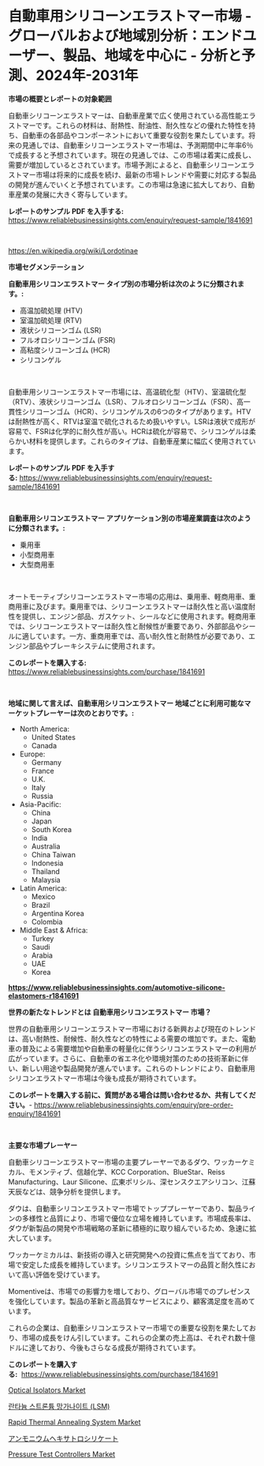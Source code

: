<p><h1>自動車用シリコーンエラストマー市場 - グローバルおよび地域別分析：エンドユーザー、製品、地域を中心に - 分析と予測、2024年-2031年</h1></p><p><strong>市場の概要とレポートの対象範囲</strong></p>
<p><p>自動車シリコーンエラストマーは、自動車産業で広く使用されている高性能エラストマーです。これらの材料は、耐熱性、耐油性、耐久性などの優れた特性を持ち、自動車の各部品やコンポーネントにおいて重要な役割を果たしています。将来の見通しでは、自動車シリコーンエラストマー市場は、予測期間中に年率6％で成長すると予想されています。現在の見通しでは、この市場は着実に成長し、需要が増加しているとされています。市場予測によると、自動車シリコーンエラストマー市場は将来的に成長を続け、最新の市場トレンドや需要に対応する製品の開発が進んでいくと予想されています。この市場は急速に拡大しており、自動車産業の発展に大きく寄与しています。</p></p>
<p><strong>レポートのサンプル PDF を入手する:</strong> <a href="https://www.reliablebusinessinsights.com/enquiry/request-sample/1841691">https://www.reliablebusinessinsights.com/enquiry/request-sample/1841691</a></p>
<p>&nbsp;</p>
<p><a href="https://en.wikipedia.org/wiki/Lordotinae">https://en.wikipedia.org/wiki/Lordotinae</a></p>
<p><strong>市場セグメンテーション</strong></p>
<p><strong>自動車用シリコンエラストマー タイプ別の市場分析は次のように分類されます。:</strong></p>
<p><ul><li>高温加硫処理 (HTV)</li><li>室温加硫処理 (RTV)</li><li>液状シリコーンゴム (LSR)</li><li>フルオロシリコーンゴム (FSR)</li><li>高粘度シリコーンゴム (HCR)</li><li>シリコンゲル</li></ul></p>
<p>&nbsp;</p>
<p><p>自動車用シリコーンエラストマー市場には、高温硫化型（HTV）、室温硫化型（RTV）、液状シリコーンゴム（LSR）、フルオロシリコーンゴム（FSR）、高一貫性シリコーンゴム（HCR）、シリコンゲルスの6つのタイプがあります。HTVは耐熱性が高く、RTVは室温で硫化されるため扱いやすい。LSRは液状で成形が容易で、FSRは化学的に耐久性が高い。HCRは硫化が容易で、シリコンゲルは柔らかい材料を提供します。これらのタイプは、自動車産業に幅広く使用されています。</p></p>
<p><strong>レポートのサンプル PDF を入手する:</strong>&nbsp;<a href="https://www.reliablebusinessinsights.com/enquiry/request-sample/1841691">https://www.reliablebusinessinsights.com/enquiry/request-sample/1841691</a></p>
<p>&nbsp;</p>
<p><strong> 自動車用シリコンエラストマー アプリケーション別の市場産業調査は次のように分類されます。:</strong></p>
<p><ul><li>乗用車</li><li>小型商用車</li><li>大型商用車</li></ul></p>
<p>&nbsp;</p>
<p><p>オートモーティブシリコーンエラストマー市場の応用は、乗用車、軽商用車、重商用車に及びます。乗用車では、シリコーンエラストマーは耐久性と高い温度耐性を提供し、エンジン部品、ガスケット、シールなどに使用されます。軽商用車では、シリコーンエラストマーは耐久性と耐候性が重要であり、外部部品やシールに適しています。一方、重商用車では、高い耐久性と耐熱性が必要であり、エンジン部品やブレーキシステムに使用されます。</p></p>
<p><strong>このレポートを購入する:</strong>&nbsp; <a href="https://www.reliablebusinessinsights.com/purchase/1841691">https://www.reliablebusinessinsights.com/purchase/1841691</a></p>
<p>&nbsp;</p>
<p><strong>地域に関して言えば、自動車用シリコンエラストマー 地域ごとに利用可能なマーケットプレーヤーは次のとおりです。:</strong></p>
<p><ul>
    <li>
        North America:
        <ul>
            <li>United States</li>
            <li>Canada</li>
        </ul>
    </li>
    <li>
        Europe:
        <ul>
            <li>Germany</li>
            <li>France</li>
            <li>U.K.</li>
            <li>Italy</li>
            <li>Russia</li>
        </ul>
    </li>
    <li>
        Asia-Pacific:
        <ul>
            <li>China</li>
            <li>Japan</li>
            <li>South Korea</li>
            <li>India</li>
            <li>Australia</li>
            <li>China Taiwan</li>
            <li>Indonesia</li>
            <li>Thailand</li>
            <li>Malaysia</li>
        </ul>
    </li>
    <li>
        Latin America:
        <ul>
            <li>Mexico</li>
            <li>Brazil</li>
            <li>Argentina Korea</li>
            <li>Colombia</li>
        </ul>
    </li>
    <li>
        Middle East & Africa:
        <ul>
            <li>Turkey</li>
            <li>Saudi</li>
            <li>Arabia</li>
            <li>UAE</li>
            <li>Korea</li>
        </ul>
    </li>
    </ul></p>
<p><strong><a href="https://www.reliablebusinessinsights.com/automotive-silicone-elastomers-r1841691">https://www.reliablebusinessinsights.com/automotive-silicone-elastomers-r1841691</a></strong>&nbsp;</p>
<p><strong>世界の新たなトレンドとは 自動車用シリコンエラストマー 市場？</strong></p>
<p><p>世界の自動車用シリコーンエラストマー市場における新興および現在のトレンドは、高い耐熱性、耐候性、耐久性などの特性による需要の増加です。また、電動車の普及による需要増加や自動車の軽量化に伴うシリコンエラストマーの利用が広がっています。さらに、自動車の省エネ化や環境対策のための技術革新に伴い、新しい用途や製品開発が進んでいます。これらのトレンドにより、自動車用シリコンエラストマー市場は今後も成長が期待されています。</p></p>
<p><strong>このレポートを購入する前に、質問がある場合は問い合わせるか、共有してください。</strong>- <a href="https://www.reliablebusinessinsights.com/enquiry/pre-order-enquiry/1841691">https://www.reliablebusinessinsights.com/enquiry/pre-order-enquiry/1841691</a></p>
<p>&nbsp;</p>
<p><strong>主要な市場プレーヤー</strong></p>
<p><p>自動車シリコーンエラストマー市場の主要プレーヤーであるダウ、ワッカーケミカル、モメンティブ、信越化学、KCC Corporation、BlueStar、Reiss Manufacturing、Laur Silicone、広東ポリシル、深センスクエアシリコン、江蘇天辰などは、競争分析を提供します。 </p><p>ダウは、自動車シリコンエラストマー市場でトッププレーヤーであり、製品ラインの多様性と品質により、市場で優位な立場を維持しています。市場成長率は、ダウが新製品の開発や市場戦略の革新に積極的に取り組んでいるため、急速に拡大しています。</p><p>ワッカーケミカルは、新技術の導入と研究開発への投資に焦点を当てており、市場で安定した成長を維持しています。シリコンエラストマーの品質と耐久性において高い評価を受けています。</p><p>Momentiveは、市場での影響力を増しており、グローバル市場でのプレゼンスを強化しています。製品の革新と高品質なサービスにより、顧客満足度を高めています。</p><p>これらの企業は、自動車シリコンエラストマー市場での重要な役割を果たしており、市場の成長をけん引しています。これらの企業の売上高は、それぞれ数十億ドルに達しており、今後もさらなる成長が期待されています。</p></p>
<p><strong>このレポートを購入する:</strong>&nbsp;&nbsp;<a href="https://www.reliablebusinessinsights.com/purchase/1841691">https://www.reliablebusinessinsights.com/purchase/1841691</a></p>
<p><p><a href="https://issuu.com/reportprime-2/docs/optical-isolators-market-size-2030.pptx">Optical Isolators Market</a></p><p><a href="https://github.com/langcat852024/Market-Research-Report-List-1/blob/main/3973541173144.md">란타늄 스트론튬 망가나이트 (LSM)</a></p><p><a href="https://github.com/ashman753/Market-Research-Report-List-1/blob/main/rapid-thermal-annealing-system-market.md">Rapid Thermal Annealing System Market</a></p><p><a href="https://github.com/MosesSpinka1914/Market-Research-Report-List-2/blob/main/3023669160962.md">アンモニウムヘキサトロシリケート</a></p><p><a href="https://www.linkedin.com/pulse/pressure-test-controllers-market-analysis-report-global-insights-mvetf">Pressure Test Controllers Market</a></p></p>